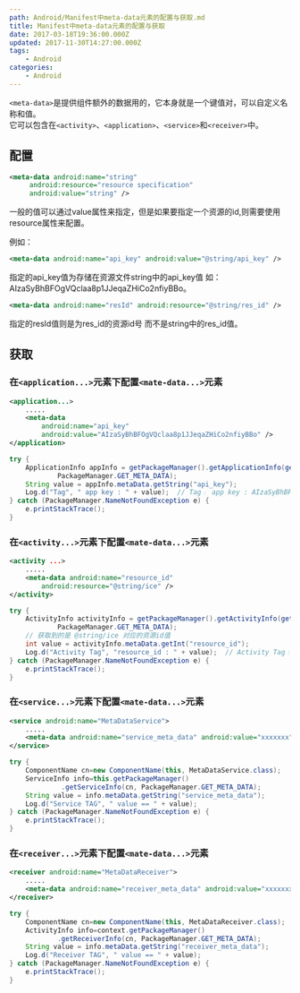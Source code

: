 ```yaml
---
path: Android/Manifest中meta-data元素的配置与获取.md
title: Manifest中meta-data元素的配置与获取
date: 2017-03-18T19:36:00.000Z
updated: 2017-11-30T14:27:00.000Z
tags:
    - Android
categories:
    - Android
---
```


<!--more-->

`<meta-data>`是提供组件额外的数据用的，它本身就是一个键值对，可以自定义名称和值。  
它可以包含在`<activity>`、`<application>`、`<service>`和`<receiver>`中。

## 配置

```xml
<meta-data android:name="string"
     android:resource="resource specification"
     android:value="string" />
```

一般的值可以通过value属性来指定，但是如果要指定一个资源的id,则需要使用resource属性来配置。

例如：

```xml
<meta-data android:name="api_key" android:value="@string/api_key" />
```

指定的api_key值为存储在资源文件string中的api_key值 如：AIzaSyBhBFOgVQclaa8p1JJeqaZHiCo2nfiyBBo。

```xml
<meta-data android:name="resId" android:resource="@string/res_id" />
```

指定的resId值则是为res_id的资源id号 而不是string中的res_id值。

## 获取

### 在`<application...>`元素下配置`<mate-data...>`元素

```xml
<application...>
    .....
    <meta-data
        android:name="api_key"
        android:value="AIzaSyBhBFOgVQclaa8p1JJeqaZHiCo2nfiyBBo" />
</application>
```

```java
try {
    ApplicationInfo appInfo = getPackageManager().getApplicationInfo(getPackageName(),
            PackageManager.GET_META_DATA);
    String value = appInfo.metaData.getString("api_key");
    Log.d("Tag", " app key : " + value);  // Tag﹕ app key : AIzaSyBhBFOgVQclaa8p1JJeqaZHiCo2nfiyBBo
} catch (PackageManager.NameNotFoundException e) {
    e.printStackTrace();
}
```

### 在`<activity...>`元素下配置`<mate-data...>`元素

```xml
<activity ...>
    .....
    <meta-data android:name="resource_id"
        android:resource="@string/ice" />
</activity>
```

```java
try {
    ActivityInfo activityInfo = getPackageManager().getActivityInfo(getComponentName(),
	        PackageManager.GET_META_DATA);
    // 获取到的是 @string/ice 对应的资源id值
    int value = activityInfo.metaData.getInt("resource_id");
    Log.d("Activity Tag", "resource_id : " + value);  // Activity Tag﹕ resource_id : 2131361808
} catch (PackageManager.NameNotFoundException e) {
    e.printStackTrace();
}
```

### 在`<service...>`元素下配置`<mate-data...>`元素

```xml
<service android:name="MetaDataService">
    .....
    <meta-data android:name="service_meta_data" android:value="xxxxxxx" />
</service>
```

```java
try {
	ComponentName cn=new ComponentName(this, MetaDataService.class);
	ServiceInfo info=this.getPackageManager()
			 .getServiceInfo(cn, PackageManager.GET_META_DATA);
	String value = info.metaData.getString("service_meta_data");
	Log.d("Service TAG", " value == " + value);
} catch (PackageManager.NameNotFoundException e) {
	e.printStackTrace();
}
```

### 在`<receiver...>`元素下配置`<mate-data...>`元素

```xml
<receiver android:name="MetaDataReceiver">
    .....
    <meta-data android:name="receiver_meta_data" android:value="xxxxxxx" />
</receiver>
```

```java
try {
	ComponentName cn=new ComponentName(this, MetaDataReceiver.class);
	ActivityInfo info=context.getPackageManager()
            .getReceiverInfo(cn, PackageManager.GET_META_DATA);
	String value = info.metaData.getString("receiver_meta_data");
	Log.d("Receiver TAG", " value == " + value);
} catch (PackageManager.NameNotFoundException e) {
	e.printStackTrace();
}
```